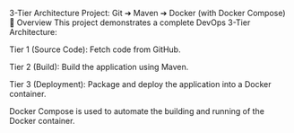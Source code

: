 3-Tier Architecture Project: Git ➔ Maven ➔ Docker (with Docker Compose)
📖 Overview
This project demonstrates a complete DevOps 3-Tier Architecture:

Tier 1 (Source Code): Fetch code from GitHub.

Tier 2 (Build): Build the application using Maven.

Tier 3 (Deployment): Package and deploy the application into a Docker container.

Docker Compose is used to automate the building and running of the Docker container.
